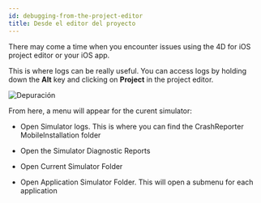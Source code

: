 ```yaml
---
id: debugging-from-the-project-editor
title: Desde el editor del proyecto
---
```


There may come a time when you encounter issues using the 4D for iOS project editor or your iOS app.

This is where logs can be really useful. You can access logs by holding down the **Alt** key and clicking on **Project** in the project editor.

![Depuración](assets/en/debugging/debug-from-4D-for-iOS.png)

From here, a menu will appear for the curent simulator:


* Open Simulator logs. This is where you can find the CrashReporter MobileInstallation folder

* Open the Simulator Diagnostic Reports


* Open Current Simulator Folder

* Open Application Simulator Folder. This will open a submenu for each application
